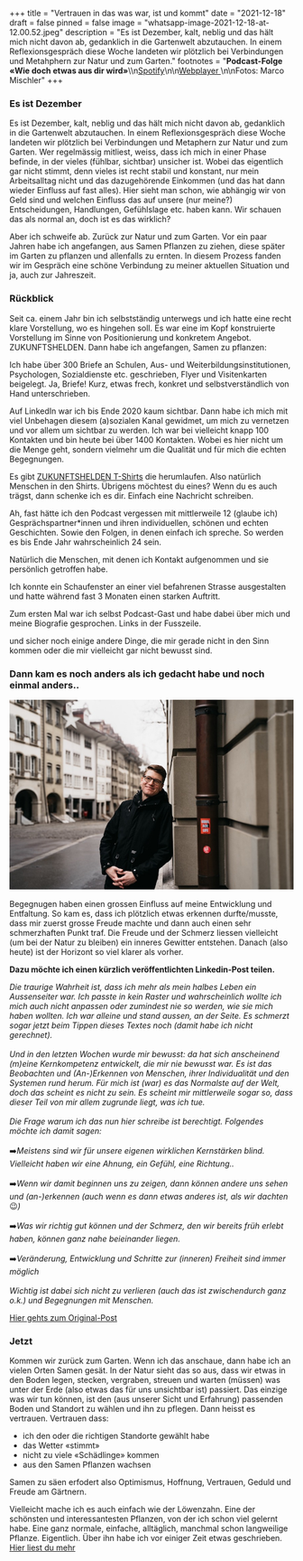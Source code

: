 +++
title = "Vertrauen in das was war, ist und kommt"
date = "2021-12-18"
draft = false
pinned = false
image = "whatsapp-image-2021-12-18-at-12.00.52.jpeg"
description = "Es ist Dezember, kalt, neblig und das hält mich nicht davon ab, gedanklich in die Gartenwelt abzutauchen. In einem Reflexionsgespräch diese Woche landeten wir plötzlich bei Verbindungen und Metahphern zur Natur und zum Garten."
footnotes = "**Podcast-Folge «Wie doch etwas aus dir wird»**\\\n[Spotify](https://open.spotify.com/episode/5jq0KNzO7fTx2YILTcFlSy?si=520991c2650f4c42)\n\n[Webplayer ](https://derpossibilist.podigee.io)[](https://derpossibilist.podigee.io)\n\nFotos: Marco Mischler"
+++
### Es ist Dezember

Es ist Dezember, kalt, neblig und das hält mich nicht davon ab, gedanklich in die Gartenwelt abzutauchen. In einem Reflexionsgespräch diese Woche landeten wir plötzlich bei Verbindungen und Metaphern zur Natur und zum Garten. Wer regelmässig mitliest, weiss, dass ich mich in einer Phase befinde, in der vieles (fühlbar, sichtbar) unsicher ist. Wobei das eigentlich gar nicht stimmt, denn vieles ist recht stabil und konstant, nur mein Arbeitsalltag nicht und das dazugehörende Einkommen (und das hat dann wieder Einfluss auf fast alles). Hier sieht man schon, wie abhängig wir von Geld sind und welchen Einfluss das auf unsere (nur meine?) Entscheidungen, Handlungen, Gefühlslage etc. haben kann. Wir schauen das als normal an, doch ist es das wirklich?

Aber ich schweife ab. Zurück zur Natur und zum Garten. Vor ein paar Jahren habe ich angefangen, aus Samen Pflanzen zu ziehen, diese später im Garten zu pflanzen und allenfalls zu ernten. In diesem Prozess fanden wir im Gespräch eine schöne Verbindung zu meiner aktuellen Situation und ja, auch zur Jahreszeit. 

### Rückblick

Seit ca. einem Jahr bin ich selbstständig unterwegs und ich hatte eine recht klare Vorstellung, wo es hingehen soll. Es war eine im Kopf konstruierte Vorstellung im Sinne von Positionierung und konkretem Angebot. ZUKUNFTSHELDEN. Dann habe ich angefangen, Samen zu pflanzen:

Ich habe über 300 Briefe an Schulen, Aus- und Weiterbildungsinstitutionen, Psychologen, Sozialdienste etc. geschrieben, Flyer und Visitenkarten beigelegt. Ja, Briefe! Kurz, etwas frech, konkret und selbstverständlich von Hand unterschrieben.

Auf LinkedIn war ich bis Ende 2020 kaum sichtbar. Dann habe ich mich mit viel Unbehagen diesem (a)sozialen Kanal gewidmet, um mich zu vernetzen und vor allem um sichtbar zu werden. Ich war bei vielleicht knapp 100 Kontakten und bin heute bei über 1400 Kontakten. Wobei es hier nicht um die Menge geht, sondern vielmehr um die Qualität und für mich die echten Begegnungen.

Es gibt [ZUKUNFTSHELDEN T-Shirts](https://www.zukunftshelden.ch/shop) die herumlaufen. Also natürlich Menschen in den Shirts. Übrigens möchtest du eines? Wenn du es auch trägst, dann schenke ich es dir. Einfach eine Nachricht schreiben. 

Ah, fast hätte ich den Podcast vergessen mit mittlerweile 12 (glaube ich) Gesprächspartner*innen und ihren individuellen, schönen und echten Geschichten. Sowie den Folgen, in denen einfach ich spreche. So werden es bis Ende Jahr wahrscheinlich 24 sein.

Natürlich die Menschen, mit denen ich Kontakt aufgenommen und sie persönlich getroffen habe.

Ich konnte ein Schaufenster an einer viel befahrenen Strasse ausgestalten und hatte während fast 3 Monaten einen starken Auftritt.

Zum ersten Mal war ich selbst Podcast-Gast und habe dabei über mich und meine Biografie gesprochen. Links in der Fusszeile.

und sicher noch einige andere Dinge, die mir gerade nicht in den Sinn kommen oder die mir vielleicht gar nicht bewusst sind. 

### Dann kam es noch anders als ich gedacht habe und noch einmal anders..

![](whatsapp-image-2021-12-18-at-12.00.52-1-.jpeg)

Begegnugen haben einen grossen Einfluss auf meine Entwicklung und Entfaltung. So kam es, dass ich plötzlich etwas erkennen durfte/musste, dass mir zuerst grosse Freude machte und dann auch einen sehr schmerzhaften Punkt traf. Die Freude und der Schmerz liessen vielleicht (um bei der Natur zu bleiben) ein inneres Gewitter entstehen. Danach (also heute) ist der Horizont so viel klarer als vorher. 

**Dazu möchte ich einen kürzlich veröffentlichten Linkedin-Post teilen.** [](https://www.linkedin.com/posts/benzaugg_die-traurige-wahrheit-ist-dass-ich-mehr-activity-6877323136237412352-CUm4)

*Die traurige Wahrheit ist, dass ich mehr als mein halbes Leben ein Aussenseiter war. Ich passte in kein Raster und wahrscheinlich wollte ich mich auch nicht anpassen oder zumindest nie so werden, wie sie mich haben wollten. Ich war alleine und stand aussen, an der Seite. Es schmerzt sogar jetzt beim Tippen dieses Textes noch (damit habe ich nicht gerechnet).*\
\
*Und in den letzten Wochen wurde mir bewusst: da hat sich anscheinend (m)eine Kernkompetenz entwickelt, die mir nie bewusst war. Es ist das Beobachten und (An-)Erkennen von Menschen, ihrer Individualität und den Systemen rund herum. Für mich ist (war) es das Normalste auf der Welt, doch das scheint es nicht zu sein. Es scheint mir mittlerweile sogar so, dass dieser Teil von mir allem zugrunde liegt, was ich tue.*\
\
*Die Frage warum ich das nun hier schreibe ist berechtigt. Folgendes möchte ich damit sagen:*\
\
➡️*Meistens sind wir für unsere eigenen wirklichen Kernstärken blind. Vielleicht haben wir eine Ahnung, ein Gefühl, eine Richtung..*\
\
➡️*Wenn wir damit beginnen uns zu zeigen, dann können andere uns sehen und (an-)erkennen (auch wenn es dann etwas anderes ist, als wir dachten* 😉*)*\
\
➡️*Was wir richtig gut können und der Schmerz, den wir bereits früh erlebt haben, können ganz nahe beieinander liegen.*\
\
➡️*Veränderung, Entwicklung und Schritte zur (inneren) Freiheit sind immer möglich*\
\
*Wichtig ist dabei sich nicht zu verlieren (auch das ist zwischendurch ganz o.k.) und Begegnungen mit Menschen.* 

[Hier gehts zum Original-Post ](https://www.linkedin.com/posts/benzaugg_die-traurige-wahrheit-ist-dass-ich-mehr-activity-6877323136237412352-CUm4)

### Jetzt

Kommen wir zurück zum Garten. Wenn ich das anschaue, dann habe ich an vielen Orten Samen gesät. In der Natur sieht das so aus, dass wir etwas in den Boden legen, stecken, vergraben, streuen und warten (müssen) was unter der Erde (also etwas das für uns unsichtbar ist) passiert. Das einzige was wir tun können, ist den (aus unserer Sicht und Erfahrung) passenden Boden und Standort zu wählen und ihn zu pflegen. Dann heisst es vertrauen. Vertrauen dass:

* ich den oder die richtigen Standorte gewählt habe 
* das Wetter «stimmt»
* nicht zu viele «Schädlinge» kommen
* aus den Samen Pflanzen wachsen

Samen zu säen erfodert also Optimismus, Hoffnung, Vertrauen, Geduld und Freude am Gärtnern.

Vielleicht mache ich es auch einfach wie der Löwenzahn. Eine der schönsten und interessantesten Pflanzen, von der ich schon viel gelernt habe. Eine ganz normale, einfache, alltäglich, manchmal schon langweilige Pflanze. Eigentlich. Über ihn habe ich vor einiger Zeit etwas geschrieben. [Hier liest du mehr](https://www.bensblog.ch/loewenzahn/)